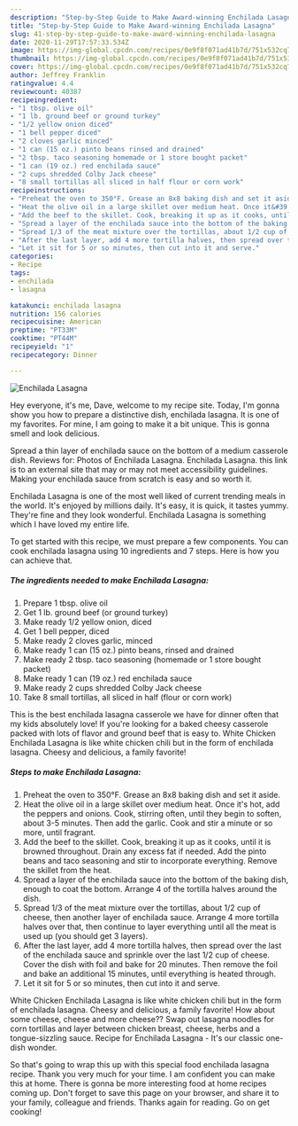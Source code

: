 ```yaml
---
description: "Step-by-Step Guide to Make Award-winning Enchilada Lasagna"
title: "Step-by-Step Guide to Make Award-winning Enchilada Lasagna"
slug: 41-step-by-step-guide-to-make-award-winning-enchilada-lasagna
date: 2020-11-29T17:57:33.534Z
image: https://img-global.cpcdn.com/recipes/0e9f8f071ad41b7d/751x532cq70/enchilada-lasagna-recipe-main-photo.jpg
thumbnail: https://img-global.cpcdn.com/recipes/0e9f8f071ad41b7d/751x532cq70/enchilada-lasagna-recipe-main-photo.jpg
cover: https://img-global.cpcdn.com/recipes/0e9f8f071ad41b7d/751x532cq70/enchilada-lasagna-recipe-main-photo.jpg
author: Jeffrey Franklin
ratingvalue: 4.4
reviewcount: 40387
recipeingredient:
- "1 tbsp. olive oil"
- "1 lb. ground beef or ground turkey"
- "1/2 yellow onion diced"
- "1 bell pepper diced"
- "2 cloves garlic minced"
- "1 can (15 oz.) pinto beans rinsed and drained"
- "2 tbsp. taco seasoning homemade or 1 store bought packet"
- "1 can (19 oz.) red enchilada sauce"
- "2 cups shredded Colby Jack cheese"
- "8 small tortillas all sliced in half flour or corn work"
recipeinstructions:
- "Preheat the oven to 350°F. Grease an 8x8 baking dish and set it aside."
- "Heat the olive oil in a large skillet over medium heat. Once it&#39;s hot, add the peppers and onions. Cook, stirring often, until they begin to soften, about 3-5 minutes. Then add the garlic. Cook and stir a minute or so more, until fragrant."
- "Add the beef to the skillet. Cook, breaking it up as it cooks, until it is browned throughout. Drain any excess fat if needed. Add the pinto beans and taco seasoning and stir to incorporate everything. Remove the skillet from the heat."
- "Spread a layer of the enchilada sauce into the bottom of the baking dish, enough to coat the bottom. Arrange 4 of the tortilla halves around the dish."
- "Spread 1/3 of the meat mixture over the tortillas, about 1/2 cup of cheese, then another layer of enchilada sauce. Arrange 4 more tortilla halves over that, then continue to layer everything until all the meat is used up (you should get 3 layers)."
- "After the last layer, add 4 more tortilla halves, then spread over the last of the enchilada sauce and sprinkle over the last 1/2 cup of cheese. Cover the dish with foil and bake for 20 minutes. Then remove the foil and bake an additional 15 minutes, until everything is heated through."
- "Let it sit for 5 or so minutes, then cut into it and serve."
categories:
- Recipe
tags:
- enchilada
- lasagna

katakunci: enchilada lasagna 
nutrition: 156 calories
recipecuisine: American
preptime: "PT33M"
cooktime: "PT44M"
recipeyield: "1"
recipecategory: Dinner

---
```



![Enchilada Lasagna](https://img-global.cpcdn.com/recipes/0e9f8f071ad41b7d/751x532cq70/enchilada-lasagna-recipe-main-photo.jpg)

Hey everyone, it's me, Dave, welcome to my recipe site. Today, I'm gonna show you how to prepare a distinctive dish, enchilada lasagna. It is one of my favorites. For mine, I am going to make it a bit unique. This is gonna smell and look delicious.

Spread a thin layer of enchilada sauce on the bottom of a medium casserole dish. Reviews for: Photos of Enchilada Lasagna. Enchilada Lasagna. this link is to an external site that may or may not meet accessibility guidelines. Making your enchilada sauce from scratch is easy and so worth it.

Enchilada Lasagna is one of the most well liked of current trending meals in the world. It's enjoyed by millions daily. It's easy, it is quick, it tastes yummy. They're fine and they look wonderful. Enchilada Lasagna is something which I have loved my entire life.


To get started with this recipe, we must prepare a few components. You can cook enchilada lasagna using 10 ingredients and 7 steps. Here is how you can achieve that.

<!--inarticleads1-->

##### The ingredients needed to make Enchilada Lasagna:

1. Prepare 1 tbsp. olive oil
1. Get 1 lb. ground beef (or ground turkey)
1. Make ready 1/2 yellow onion, diced
1. Get 1 bell pepper, diced
1. Make ready 2 cloves garlic, minced
1. Make ready 1 can (15 oz.) pinto beans, rinsed and drained
1. Make ready 2 tbsp. taco seasoning (homemade or 1 store bought packet)
1. Make ready 1 can (19 oz.) red enchilada sauce
1. Make ready 2 cups shredded Colby Jack cheese
1. Take 8 small tortillas, all sliced in half (flour or corn work)


This is the best enchilada lasagna casserole we have for dinner often that my kids absolutely love! If you&#39;re looking for a baked cheesy casserole packed with lots of flavor and ground beef that is easy to. White Chicken Enchilada Lasagna is like white chicken chili but in the form of enchilada lasagna. Cheesy and delicious, a family favorite! 

<!--inarticleads2-->

##### Steps to make Enchilada Lasagna:

1. Preheat the oven to 350°F. Grease an 8x8 baking dish and set it aside.
1. Heat the olive oil in a large skillet over medium heat. Once it&#39;s hot, add the peppers and onions. Cook, stirring often, until they begin to soften, about 3-5 minutes. Then add the garlic. Cook and stir a minute or so more, until fragrant.
1. Add the beef to the skillet. Cook, breaking it up as it cooks, until it is browned throughout. Drain any excess fat if needed. Add the pinto beans and taco seasoning and stir to incorporate everything. Remove the skillet from the heat.
1. Spread a layer of the enchilada sauce into the bottom of the baking dish, enough to coat the bottom. Arrange 4 of the tortilla halves around the dish.
1. Spread 1/3 of the meat mixture over the tortillas, about 1/2 cup of cheese, then another layer of enchilada sauce. Arrange 4 more tortilla halves over that, then continue to layer everything until all the meat is used up (you should get 3 layers).
1. After the last layer, add 4 more tortilla halves, then spread over the last of the enchilada sauce and sprinkle over the last 1/2 cup of cheese. Cover the dish with foil and bake for 20 minutes. Then remove the foil and bake an additional 15 minutes, until everything is heated through.
1. Let it sit for 5 or so minutes, then cut into it and serve.


White Chicken Enchilada Lasagna is like white chicken chili but in the form of enchilada lasagna. Cheesy and delicious, a family favorite! How about some cheese, cheese and more cheese?? Swap out lasagna noodles for corn tortillas and layer between chicken breast, cheese, herbs and a tongue-sizzling sauce. Recipe for Enchilada Lasagna - It&#39;s our classic one-dish wonder. 

So that's going to wrap this up with this special food enchilada lasagna recipe. Thank you very much for your time. I am confident you can make this at home. There is gonna be more interesting food at home recipes coming up. Don't forget to save this page on your browser, and share it to your family, colleague and friends. Thanks again for reading. Go on get cooking!
